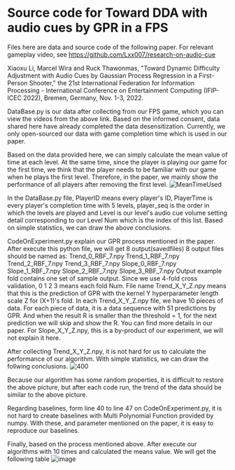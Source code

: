 # Source code for Toward DDA with audio cues by GPR in a FPS

Files here are data and source code of the following paper. For relevant gameplay video, see
https://github.com/Lxx007/research-on-audio-cue

Xiaoxu Li, Marcel Wira and Ruck Thawonmas, "Toward Dynamic Difficulty Adjustment with Audio Cues by Gaussian Process Regression in a First-Person Shooter," the 21st International Federation for Information Processing - International Conference on Entertainment Computing (IFIP-ICEC 2022), Bremen, Germany, Nov. 1-3, 2022.

DataBase.py is our data after collecting from our FPS game, which you can view the videos from the above link.
Based on the informed consent, data shared here have already completed the data desensitization.
Currently, we only open-sourced our data with game completion time which is used in our paper.

Based on the data provided here, we can simply calculate the mean value of time at each level.
At the same time, since the player is playing our game for the first time, we think that the player needs to be familiar with our game when he plays the first level. Therefore, in the paper, we mainly show the performance of all players after removing the first level.
![MeanTimeUsed](https://user-images.githubusercontent.com/30626090/183306904-9e59501a-e63d-44ba-86a1-75901048f142.png)

In the DataBase.py file, PlayerID means every player's ID, PlayerTime is every player's completion time with 5 levels, player_seq is the order in which the levels are played and Level is our level's audio cue volume setting detail corresponding to our Level Num which is the index of this list.
Based on simple statistics, we can draw the above conclusions.

CodeOnExperiment.py explain our GPR process mentioned in the paper.
After execute this python file, we will get 8 output(savedfiles)
8 output files should be named as:
Trend_0_RBF_7.npy
Trend_1_RBF_7.npy
Trend_2_RBF_7.npy
Trend_3_RBF_7.npy
Slope_0_RBF_7.npy
Slope_1_RBF_7.npy
Slope_2_RBF_7.npy
Slope_3_RBF_7.npy
Output example fold contains one set of sample output.
Since we use 4-fold cross validation, 0 1 2 3 means each fold Num.
File name Trend_X_Y_Z.npy means that this is the prediction of GPR with the kernel Y hyperparameter length scale Z for (X+1)'s fold.
In each Trend_X_Y_Z.npy file, we have 10 pieces of data.
For each piece of data, it is a data sequence with 51 predictions by GPR. And when the result R is smaller than the threshold = 1, for the next prediction we will skip and show the R. You can find more details in our paper.
For Slope_X_Y_Z.npy, this is a by-product of our experiment, we will not explain it here.

After collecting Trend_X_Y_Z.npy, it is not hard for us to calculate the performance of our algorithm.
With simple statistics, we can draw the follwing conclusions.
![400](https://user-images.githubusercontent.com/30626090/183308103-55bcd49b-8ba0-4a13-9d6b-a9aa713e6488.png)

Because our algorithm has some random properties, it is difficult to restore the above picture, but after each code run, the trend of the data should be similar to the above picture.

Regarding baselines, form line 40 to line 47 on CodeOnExperiment.py, it is not hard to create baselines with Multi Polynomial Function provided by numpy. With these, and parameter mentioned on the paper, it is easy to reproduce our baselines.

Finally, based on the process mentioned above. After execute our algorithms with 10 times and calculated the means value. We will get the following table
![image](https://user-images.githubusercontent.com/30626090/183308808-7b4f0b75-d60d-444c-baf1-eece59750452.png)
